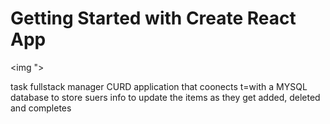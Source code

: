 # Getting Started with Create React App





<img 
">


task fullstack manager CURD application that coonects t=with a MYSQL database to store suers info to update the items as they get added,  deleted and completes
